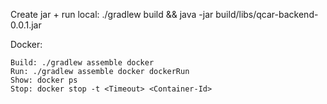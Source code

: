 Create jar + run local:
    ./gradlew build && java -jar build/libs/qcar-backend-0.0.1.jar

Docker:
<!--     docker build -t kotlin .; docker run -p 4000:8080 kotlin -->
<!--     docker build -t kotlin .; docker run -p 4000:8080 -->
    Build: ./gradlew assemble docker
    Run: ./gradlew assemble docker dockerRun
    Show: docker ps
    Stop: docker stop -t <Timeout> <Container-Id>
<!--     Stop: docker stop -t 60 9b12abf55933 -->